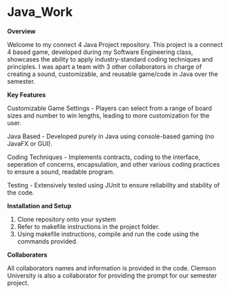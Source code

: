 # Java_Work

**Overview**

Welcome to my connect 4 Java Project repository. This project is a connect 4 based game, developed during my Software Engineering class, showcases the ability to apply industry-standard coding techniques and principles. I was apart a team with 3 other collaborators in charge of creating a sound, customizable, and reusable game/code in Java over the semester.

**Key Features**

Customizable Game Settings - Players can select from a range of board sizes and number to win lengths, leading to more customization for the user.

Java Based - Developed purely in Java using console-based gaming (no JavaFX or GUI).

Coding Techniques - Implements contracts, coding to the interface, seperation of concerns, encapsulation, and other various coding practices to ensure a sound, readable program.

Testing - Extensively tested using JUnit to ensure reliability and stability of the code.


**Installation and Setup**

1. Clone repository onto your system
2. Refer to makefile instructions in the project folder.
3. Using makefile instructions, compile and run the code using the commands provided.


**Collaboraters**

All collaborators names and information is provided in the code. Clemson University is also a collaborator for providing the prompt for our semester project.
